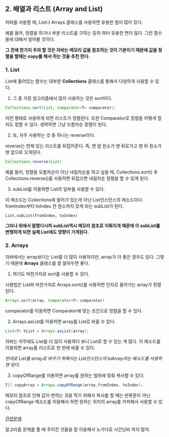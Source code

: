 ## 2. 배열과 리스트 (Array and List)

자바를 사용할 때, List나 Arrays 클래스를 사용하면 유용한 점이 많이 있다.

예를 들어, 정렬을 하거나 부분 리스트를 구하는 등의 여러 유용한 면이 많다. 그런 함수들에 대해서 알아볼 것이다.  

**그 전에 한가지 주의 할 것은 자바는 메모리 값을 참조하는 것이 기본이기 때문에 값을 정렬을 할때는 copy를 해서 하는 것을 추천 한다.** 



### 1. List

List에 들어있는 함수는 대부분 **Collections** 클래스를 통해서 다양하게 사용할 수 있다.

1. 그 중 가장 알고리즘에서 많이 사용하는 것은 sort이다.

```java
Collections.sort(List, Comparator<T> comparator);

```

이런 형태로 사용하게 되면 리스트가 정렬된다. 또한 Comparator로 정렬을 어떻게 할지도 정할 수 있다. 
생략하면 그냥 오름차순 정렬이 된다. 



2. 또, 자주 사용하는 것 중 하나는 reverse이다. 

reverse는 현재 있는 리스트를 뒤집어준다. 즉, 맨 앞 원소가 맨 뒤로가고 맨 뒤 원소가 맨 앞으로 오게된다.

```java
Collections.reverse(List)
```

예를 들어, 정렬을 오름차순이 아닌 내림차순을 하고 싶을 때, Collections.sort() 후 Collections.reverse()를 사용하면 뒤집으면 내림차순 정렬을 할 수 있게 된다. 



3. subList를 이용하면 List의 일부를 사용할 수 있다.

이 메소드는 Collections에 들어가 있는게 아닌 List인스턴스의 메소드이다. fromIndex부터 toIndex 전 원소까지 갖게 되는 subList가 된다. 

```
List.subList(fromIndex, toIndex)
```

**그러나 위에서 말했다시피 subList역시 메모리 참조로 이뤄지게 때문에 이 subList를 변형하게 되면 실제 List에도 영향이 가게된다.**



### 2. Arrays

자바에서는 array보다는 List를 더 많이 사용하지만, array가 더 좋은 경우도 있다. 그렇기 때문에 **Arrays** 클래스를 잘 알아두면 좋다. 

1. 여기도 마찬가지로 sort를 사용할 수 있다.

사용법은 List와 마찬가지로  Arrays.sort()를 사용하면 인자로 들어가는 array가 정렬된다. 

```java
Arrays.sort(array, Comparator<T> comparator)
```

comparator를 이용하면 Comparator에 맞는 조건으로 정렬을 할 수 있다. 



2. Arrays.asList를 이용하면 array를 List로 바꿀 수 있다. 

```java
List<T> tList = Arrays.asList(array);
```

자바는 아무래도 List를 더 많이 사용하다 보니 List로 할 수 있는 게 많다. 이 메소드를 이용하면 array를 리스트로 한 번에 바꿀 수 있다. 

*반대로 List를 array로 바꾸기 위해서는 List인스턴스의 toArray라는 메소드를 사용하면 된다.* 



3. copyOfRange를 이용하면 array를 원하는 범위에 맞춰 복사할 수 있다. 

```java
T[] copyArray = Arrays.copyOfRange(array,fromIndex, toIndex);
```

메모리 참조로 인해 값이 변하는 것을 막기 위해서 복사를 할 때는 반복문이 아닌 copyOfRange 메소드를 이용해서 하면 원하는 위치의 array를 카피해서 사용할 수 있다. 



[관련문제](https://programmers.co.kr/learn/courses/30/lessons/42748)

알고리즘 문제를 풀 때 주어진 것들을 잘 이용해서 노가다로 시간낭비 하지 말자.
